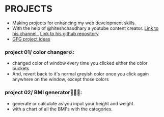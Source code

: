 # PROJECTS
* Making projects for enhancing my web development skills.
* With the help of  @hiteshchaudhary a youtube content creator. [Link to his channel ](https://www.youtube.com/@chaiaurcode) , [Link to his github repository](https://github.com/hiteshchoudhary/js-hindi-youtube)
* [GFG project ideas](https://www.geeksforgeeks.org/top-javascript-projects/?ref=shm)

### project 01/ color changer💥:
* changed color of window every time you clicked either the color buckets
* And, revert back to it's normal greyish color once you click again anywhere on the window, except those colors

### project 02/ BMI generator👨🏻‍⚕️:
* generate or calculate as you input your height and weight.
* with a chart of all the BMI's with the categories.
